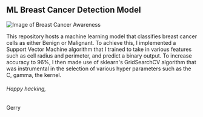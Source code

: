 ## ML Breast Cancer Detection Model

![Image of Breast Cancer Awareness](https://s3.amazonaws.com/user-media.venngage.com/f1e3e826e522c22f6d3f57cb71f78277.jpg)

This repository hosts a machine learning model that classifies breast cancer cells as either Benign or Malignant. To achieve this, I implemented a Support Vector Machine algorithm that I trained to take in various features such as cell radius and perimeter, and predict a binary output. To increase accuracy to 96%, I then made use of sklearn's GridSearchCV algorithm that was instrumental in the selection of various hyper parameters such as the C, gamma, the kernel.



###### Happy hacking,
Gerry
